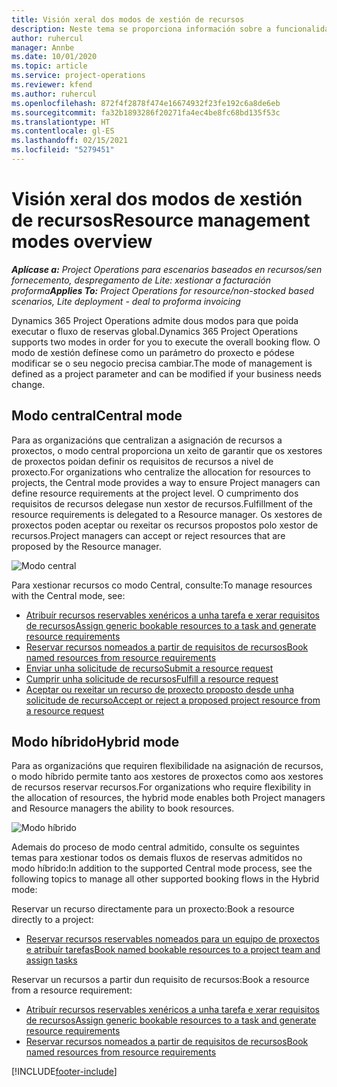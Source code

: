```yaml
---
title: Visión xeral dos modos de xestión de recursos
description: Neste tema se proporciona información sobre a funcionalidade de xestión de recursos en Dynamics 365 Project Operations.
author: ruhercul
manager: Annbe
ms.date: 10/01/2020
ms.topic: article
ms.service: project-operations
ms.reviewer: kfend
ms.author: ruhercul
ms.openlocfilehash: 872f4f2878f474e16674932f23fe192c6a8de6eb
ms.sourcegitcommit: fa32b1893286f20271fa4ec4be8fc68bd135f53c
ms.translationtype: HT
ms.contentlocale: gl-ES
ms.lasthandoff: 02/15/2021
ms.locfileid: "5279451"
---
```

# <a name="resource-management-modes-overview"></a><span data-ttu-id="56724-103">Visión xeral dos modos de xestión de recursos</span><span class="sxs-lookup"><span data-stu-id="56724-103">Resource management modes overview</span></span>

<span data-ttu-id="56724-104">_**Aplícase a:** Project Operations para escenarios baseados en recursos/sen fornecemento, despregamento de Lite: xestionar a facturación proforma_</span><span class="sxs-lookup"><span data-stu-id="56724-104">_**Applies To:** Project Operations for resource/non-stocked based scenarios, Lite deployment - deal to proforma invoicing_</span></span>


<span data-ttu-id="56724-105">Dynamics 365 Project Operations admite dous modos para que poida executar o fluxo de reservas global.</span><span class="sxs-lookup"><span data-stu-id="56724-105">Dynamics 365 Project Operations supports two modes in order for you to execute the overall booking flow.</span></span> <span data-ttu-id="56724-106">O modo de xestión defínese como un parámetro do proxecto e pódese modificar se o seu negocio precisa cambiar.</span><span class="sxs-lookup"><span data-stu-id="56724-106">The mode of management is defined as a project parameter and can be modified if your business needs change.</span></span>    

## <a name="central-mode"></a><span data-ttu-id="56724-107">Modo central</span><span class="sxs-lookup"><span data-stu-id="56724-107">Central mode</span></span>
<span data-ttu-id="56724-108">Para as organizacións que centralizan a asignación de recursos a proxectos, o modo central proporciona un xeito de garantir que os xestores de proxectos poidan definir os requisitos de recursos a nivel de proxecto.</span><span class="sxs-lookup"><span data-stu-id="56724-108">For organizations who centralize the allocation for resources to projects, the Central mode provides a way to ensure Project managers can define resource requirements at the project level.</span></span> <span data-ttu-id="56724-109">O cumprimento dos requisitos de recursos delegase nun xestor de recursos.</span><span class="sxs-lookup"><span data-stu-id="56724-109">Fulfillment of the resource requirements is delegated to a Resource manager.</span></span> <span data-ttu-id="56724-110">Os xestores de proxectos poden aceptar ou rexeitar os recursos propostos polo xestor de recursos.</span><span class="sxs-lookup"><span data-stu-id="56724-110">Project managers can accept or reject resources that are proposed by the Resource manager.</span></span>

![Modo central](./media/resource-management-central.png)

<span data-ttu-id="56724-112">Para xestionar recursos co modo Central, consulte:</span><span class="sxs-lookup"><span data-stu-id="56724-112">To manage resources with the Central mode, see:</span></span>

- [<span data-ttu-id="56724-113">Atribuír recursos reservables xenéricos a unha tarefa e xerar requisitos de recursos</span><span class="sxs-lookup"><span data-stu-id="56724-113">Assign generic bookable resources to a task and generate resource requirements</span></span>](https://docs.microsoft.com/dynamics365/project-service/assign-generic-bookable-resource)
- [<span data-ttu-id="56724-114">Reservar recursos nomeados a partir de requisitos de recursos</span><span class="sxs-lookup"><span data-stu-id="56724-114">Book named resources from resource requirements</span></span>](https://docs.microsoft.com/dynamics365/project-service/book-named-resource)
- [<span data-ttu-id="56724-115">Enviar unha solicitude de recurso</span><span class="sxs-lookup"><span data-stu-id="56724-115">Submit a resource request</span></span>](https://docs.microsoft.com/dynamics365/project-service/submit-resource-request)
- [<span data-ttu-id="56724-116">Cumprir unha solicitude de recursos</span><span class="sxs-lookup"><span data-stu-id="56724-116">Fulfill a resource request</span></span>](https://docs.microsoft.com/dynamics365/project-service/resource-management-fulfill-requests)
- [<span data-ttu-id="56724-117">Aceptar ou rexeitar un recurso de proxecto proposto desde unha solicitude de recurso</span><span class="sxs-lookup"><span data-stu-id="56724-117">Accept or reject a proposed project resource from a resource request</span></span>](https://docs.microsoft.com/dynamics365/project-service/accept-reject-proposed-resource)

## <a name="hybrid-mode"></a><span data-ttu-id="56724-118">Modo híbrido</span><span class="sxs-lookup"><span data-stu-id="56724-118">Hybrid mode</span></span>
<span data-ttu-id="56724-119">Para as organizacións que requiren flexibilidade na asignación de recursos, o modo híbrido permite tanto aos xestores de proxectos como aos xestores de recursos reservar recursos.</span><span class="sxs-lookup"><span data-stu-id="56724-119">For organizations who require flexibility in the allocation of resources, the hybrid mode enables both Project managers and Resource managers the ability to book resources.</span></span>

![Modo híbrido](./media/resource-management-hybrid.png)

<span data-ttu-id="56724-121">Ademais do proceso de modo central admitido, consulte os seguintes temas para xestionar todos os demais fluxos de reservas admitidos no modo híbrido:</span><span class="sxs-lookup"><span data-stu-id="56724-121">In addition to the supported Central mode process, see the following topics to manage all other supported booking flows in the Hybrid mode:</span></span>

<span data-ttu-id="56724-122">Reservar un recurso directamente para un proxecto:</span><span class="sxs-lookup"><span data-stu-id="56724-122">Book a resource directly to a project:</span></span>
- [<span data-ttu-id="56724-123">Reservar recursos reservables nomeados para un equipo de proxectos e atribuír tarefas</span><span class="sxs-lookup"><span data-stu-id="56724-123">Book named bookable resources to a project team and assign tasks</span></span>](https://docs.microsoft.com/dynamics365/project-service/assign-named-bookable-resource)

<span data-ttu-id="56724-124">Reservar un recursos a partir dun requisito de recursos:</span><span class="sxs-lookup"><span data-stu-id="56724-124">Book a resource from a resource requirement:</span></span>
- [<span data-ttu-id="56724-125">Atribuír recursos reservables xenéricos a unha tarefa e xerar requisitos de recursos</span><span class="sxs-lookup"><span data-stu-id="56724-125">Assign generic bookable resources to a task and generate resource requirements</span></span>](https://docs.microsoft.com/dynamics365/project-service/assign-generic-bookable-resource)
- [<span data-ttu-id="56724-126">Reservar recursos nomeados a partir de requisitos de recursos</span><span class="sxs-lookup"><span data-stu-id="56724-126">Book named resources from resource requirements</span></span>](https://docs.microsoft.com/dynamics365/project-service/book-named-resource)


[!INCLUDE[footer-include](../includes/footer-banner.md)]